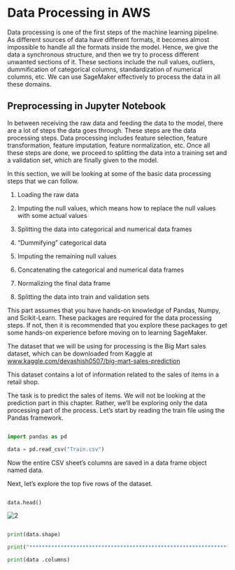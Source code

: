 
# Data Processing in AWS 

Data processing is one of the first steps of the machine learning pipeline. As different sources of data have different formats, it becomes almost impossible to handle all the formats inside the model. Hence, we give the data a synchronous structure, and then we try to process different unwanted sections of it. These sections include the null values, outliers, dummification of categorical columns, standardization of numerical columns, etc. We can use SageMaker effectively to process the data in all these domains.


## Preprocessing in Jupyter Notebook

In between receiving the raw data and feeding the data to the model, there are a lot of steps the data goes through. These steps are the data processing steps. Data processing includes feature selection, feature transformation, feature imputation, feature normalization, etc. Once all these steps are done, we proceed to splitting the data into a training set and a validation set, which are finally given to the model.

In this section, we will be looking at some of the basic data processing steps that we can follow.

1. Loading the raw data

2. Imputing the null values, which means how to replace the null values with some actual values 

3. Splitting the data into categorical and numerical data frames

4. “Dummifying” categorical data

5. Imputing the remaining null values

6. Concatenating the categorical and numerical data frames

7. Normalizing the final data frame

8. Splitting the data into train and validation sets


This part assumes that you have hands-on knowledge of Pandas, Numpy, and Scikit-Learn. These packages are required for the data processing steps. If not, then it is recommended that you explore these packages to get some hands-on experience before moving on to learning SageMaker.

The dataset that we will be using for processing is the Big Mart sales dataset, which can be downloaded from Kaggle at  www.kaggle.com/devashish0507/big-mart-sales-prediction 


This dataset contains a lot of information related to the sales of items in a retail shop.

The task is to predict the sales of items. We will not be looking at the prediction part in this chapter. Rather, we’ll be exploring only the data processing part of the process. Let’s start by reading the train file using the Pandas framework.


```py

import pandas as pd

data = pd.read_csv("Train.csv")

```

Now the entire CSV sheet’s columns are saved in a data frame object named data. 

Next, let’s explore the top five rows of the dataset.

```py

data.head()

```


![2](https://user-images.githubusercontent.com/23625821/121323970-92885500-c910-11eb-9b9b-72f923e06912.png)


```py

print(data.shape)

print("*****************************************************************")

print(data .columns)

```

